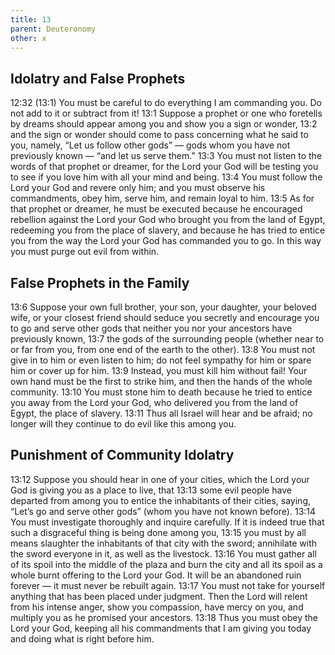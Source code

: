 ```yaml
---
title: 13
parent: Deuteronomy
other: x
---
```


## Idolatry and False Prophets

<a name="12:32">12:32</a> (<a name="13:1">13:1</a>) You must be careful to do everything I am commanding you. Do not add to it or subtract from it! <a name="13:1">13:1</a> Suppose a prophet or one who foretells by dreams should appear among you and show you a sign or wonder, <a name="13:2">13:2</a> and the sign or wonder should come to pass concerning what he said to you, namely, “Let us follow other gods” — gods whom you have not previously known — “and let us serve them.” <a name="13:3">13:3</a> You must not listen to the words of that prophet or dreamer, for the Lord your God will be testing you to see if you love him with all your mind and being. <a name="13:4">13:4</a> You must follow the Lord your God and revere only him; and you must observe his commandments, obey him, serve him, and remain loyal to him. <a name="13:5">13:5</a> As for that prophet or dreamer, he must be executed because he encouraged rebellion against the Lord your God who brought you from the land of Egypt, redeeming you from the place of slavery, and because he has tried to entice you from the way the Lord your God has commanded you to go. In this way you must purge out evil from within.

## False Prophets in the Family

<a name="13:6">13:6</a> Suppose your own full brother, your son, your daughter, your beloved wife, or your closest friend should seduce you secretly and encourage you to go and serve other gods that neither you nor your ancestors have previously known, <a name="13:7">13:7</a> the gods of the surrounding people (whether near to or far from you, from one end of the earth to the other). <a name="13:8">13:8</a> You must not give in to him or even listen to him; do not feel sympathy for him or spare him or cover up for him. <a name="13:9">13:9</a> Instead, you must kill him without fail! Your own hand must be the first to strike him, and then the hands of the whole community. <a name="13:10">13:10</a> You must stone him to death because he tried to entice you away from the Lord your God, who delivered you from the land of Egypt, the place of slavery. <a name="13:11">13:11</a> Thus all Israel will hear and be afraid; no longer will they continue to do evil like this among you.

## Punishment of Community Idolatry

<a name="13:12">13:12</a> Suppose you should hear in one of your cities, which the Lord your God is giving you as a place to live, that <a name="13:13">13:13</a> some evil people have departed from among you to entice the inhabitants of their cities, saying, “Let’s go and serve other gods” (whom you have not known before). <a name="13:14">13:14</a> You must investigate thoroughly and inquire carefully. If it is indeed true that such a disgraceful thing is being done among you, <a name="13:15">13:15</a> you must by all means slaughter the inhabitants of that city with the sword; annihilate with the sword everyone in it, as well as the livestock. <a name="13:16">13:16</a> You must gather all of its spoil into the middle of the plaza and burn the city and all its spoil as a whole burnt offering to the Lord your God. It will be an abandoned ruin forever — it must never be rebuilt again. <a name="13:17">13:17</a> You must not take for yourself anything that has been placed under judgment. Then the Lord will relent from his intense anger, show you compassion, have mercy on you, and multiply you as he promised your ancestors. <a name="13:18">13:18</a> Thus you must obey the Lord your God, keeping all his commandments that I am giving you today and doing what is right before him.
